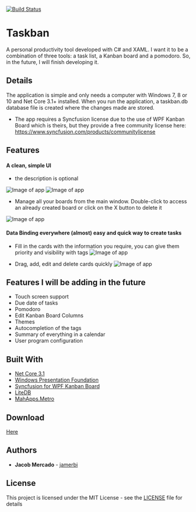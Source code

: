 [![Build Status](https://dev.azure.com/pawsuwu/Taskban/_apis/build/status/jamerbi.Taskban?branchName=master)](https://dev.azure.com/pawsuwu/Taskban/_build/latest?definitionId=2&branchName=master)

# Taskban

A personal productivity tool developed with C# and XAML. I want it to be a combination of three tools: a task list, a Kanban board and a pomodoro. So, in the future, I will finish developing it.

## Details

The application is simple and only needs a computer with Windows 7, 8 or 10 and Net Core 3.1+ installed. When you run the application, a taskban.db database file is created where the changes made are stored.
* The app requires a Syncfusion license due to the use of WPF Kanban Board which is theirs, but they provide a free community license here: https://www.syncfusion.com/products/communitylicense

## Features

#### A clean, simple UI
* the description is optional

![Image of app](Taskban.WPF/readmeimages/features4.gif)
![Image of app](Taskban.WPF/readmeimages/features5.png)

* Manage all your boards from the main window. Double-click to access an already created board or click on the X button to delete it

![Image of app](Taskban.WPF/readmeimages/features2.gif)

#### Data Binding everywhere (almost) easy and quick way to create tasks
* Fill in the cards with the information you require, you can give them priority and visibility with tags
![Image of app](Taskban.WPF/readmeimages/features1.gif)

* Drag, add, edit and delete cards quickly
![Image of app](Taskban.WPF/readmeimages/features3.gif)

## Features I will be adding in the future
* Touch screen support
* Due date of tasks
* Pomodoro
* Edit Kanban Board Columns
* Themes
* Autocompletion of the tags
* Summary of everything in a calendar
* User program configuration

## Built With
* [Net Core 3.1](https://dotnet.microsoft.com/download/dotnet-core/3.1)
* [Windows Presentation Foundation](https://docs.microsoft.com/en-us/visualstudio/designers/getting-started-with-wpf)
* [Syncfusion for WPF Kanban Board](https://www.syncfusion.com/wpf-ui-controls/kanban-board)
* [LiteDB](https://www.litedb.org/) 
* [MahApps.Metro](https://mahapps.com/)

## Download
[Here](https://github.com/jamerbi/Taskban/releases/tag/v0.1.0)

## Authors

* **Jacob Mercado** - [jamerbi](https://github.com/jamerbi)

## License

This project is licensed under the MIT License - see the [LICENSE](LICENSE) file for details
